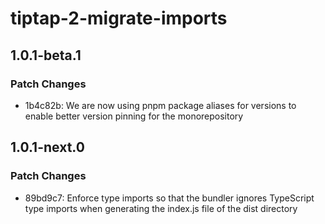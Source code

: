 # tiptap-2-migrate-imports

## 1.0.1-beta.1

### Patch Changes

- 1b4c82b: We are now using pnpm package aliases for versions to enable better version pinning for the monorepository

## 1.0.1-next.0

### Patch Changes

- 89bd9c7: Enforce type imports so that the bundler ignores TypeScript type imports when generating the index.js file of the dist directory
